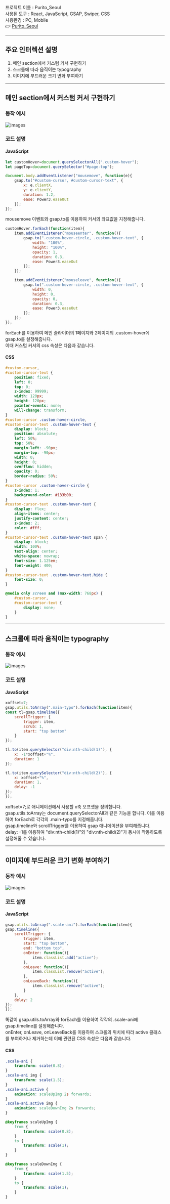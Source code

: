 프로젝트 이름 : Purito_Seoul <br />
사용된 도구 : React, JavaScript, GSAP, Swiper, CSS <br />
사용환경 : PC, Mobile <br />
:point_right: [Purito_Seoul](https://project1-dusky-omega.vercel.app/)

***

## 주요 인터렉션 설명

1. 메인 section에서 커스텀 커서 구현하기
2. 스크롤에 따라 움직이는 typography 
3. 이미지에 부드러운 크기 변화 부여하기

***

## 메인 section에서 커스텀 커서 구현하기

### 동작 예시
![images](https://github.com/kkii0801/Readme_files/blob/main/images_1/main_section_custom_cursor_GIF.gif?raw=true)

### 코드 설명
#### JavaScript
``` JavaScript
let customHover=document.querySelectorAll(".custom-hover");
let pageTop=document.querySelector("#page-top");

document.body.addEventListener("mousemove", function(e){
	gsap.to("#custom-cursor, #custom-cursor-text", {
		x: e.clientX,
		y: e.clientY,
		duration: 1.2,
		ease: Power3.easeOut
	});
});
```
mousemove 이벤트와 gsap.to를 이용하여 커서의 좌표값을 지정해줍니다.
``` JavaScript
customHover.forEach(function(item){
	item.addEventListener("mouseenter", function(){
		gsap.to(".custom-hover-circle, .custom-hover-text", {
			width: "100%",
			height: "100%",
			opacity: 1,
			duration: 0.3,
			ease: Power3.easeOut
		});
	});

	item.addEventListener("mouseleave", function(){
		gsap.to(".custom-hover-circle, .custom-hover-text", {
			width: 0,
			height: 0,
			opacity: 0,
			duration: 0.3,
			ease: Power3.easeOut
		});
	});
});
```
forEach를 이용하여 메인 슬라이더의 1페이지와 2페이지의 .custom-hover에 gsap.to를 설정해줍니다. <br />
이때 커스텀 커서의 css 속성은 다음과 같습니다.
#### CSS
``` CSS
#custom-cursor,
#custom-cursor-text {
	position: fixed;
	left: 0;
	top: 0;
	z-index: 99999;
	width: 120px;
	height: 120px;
	pointer-events: none;
	will-change: transform;
}
#custom-cursor .custom-hover-circle,
#custom-cursor-text .custom-hover-text {
	display: block;
	position: absolute;
	left: 50%;
	top: 50%;
	margin-left: -90px;
	margin-top: -90px;
	width: 0;
	height: 0;
	overflow: hidden;
	opacity: 0;
	border-radius: 50%;
}
#custom-cursor .custom-hover-circle {
	z-index: 1;
	background-color: #133b00;
}
#custom-cursor-text .custom-hover-text {
	display: flex;
	align-items: center;
	justify-content: center;
	z-index: 2;
	color: #fff;
}
#custom-cursor-text .custom-hover-text span {
	display: block;
	width: 100%;
	text-align: center;
	white-space: nowrap;
	font-size: 1.125em;
	font-weight: 400;
}
#custom-cursor-text .custom-hover-text.hide {
	font-size: 0;
}

@media only screen and (max-width: 768px) {
	#custom-cursor,
	#custom-cursor-text {
		display: none;
	}
}
```

***

## 스크롤에 따라 움직이는 typography

### 동작 예시
![images](https://github.com/kkii0801/Readme_files/blob/main/images_1/typotext_GIF.gif?raw=true)

### 코드 설명
#### JavaScript
``` JavaScript
xoffset=7;
gsap.utils.toArray(".main-typo").forEach(function(item){
const tl=gsap.timeline({
	scrollTrigger: {
		trigger: item,
		scrub: 1,
		start: "top bottom"
	}
});

tl.to(item.querySelector("div:nth-child(1)"), {
	x: -1*xoffset+"%",
	duration: 1
});

tl.to(item.querySelector("div:nth-child(2)"), {
	x: xoffset+"%",
	duration: 1,
	delay: -1
});
});
```
xoffset=7;로 애니메이션에서 사용할 x축 오프셋을 정의합니다. <br />
gsap.utils.toArray는 document.querySelectorAll과 같은 기능을 합니다. 이를 이용하여 forEach로 각각의 .main-typo를 지정해줍니다. <br />
gsap.timeline와 scrollTrigger를 이용하여 gsap 애니메이션을 부여해줍니다. <br />
delay: -1를 이용하여 "div:nth-child(1)"와 "div:nth-child(2)"가 동시에 작동하도록 설정해줄 수 있습니다.

***

## 이미지에 부드러운 크기 변화 부여하기

### 동작 예시
![images](https://github.com/kkii0801/Readme_files/blob/main/images_1/css_GIF.gif?raw=true)

### 코드 설명
#### JavaScript
``` JavaScript
gsap.utils.toArray(".scale-ani").forEach(function(item){
gsap.timeline({
	scrollTrigger: {
		trigger: item,
		start: "top bottom",
		end: "bottom top",
		onEnter: function(){
			item.classList.add("active");
		},
		onLeave: function(){
			item.classList.remove("active");
		},
		onLeaveBack: function(){
			item.classList.remove("active");
		}
	},
	delay: 2
});
});
```
똑같이 gsap.utils.toArray와 forEach를 이용하여 각각의 .scale-ani에 gsap.timeline를 설정해줍니다. <br />
onEnter, onLeave, onLeaveBack를 이용하여 스크롤의 위치에 따라 active 클래스를 부여하거나 제거하는데 이에 관련된 CSS 속성은 다음과 같습니다.
#### CSS
``` CSS
.scale-ani {
	transform: scale(0.8);
}
.scale-ani img {
	transform: scale(1.5);
}
.scale-ani.active {
	animation: scaleUpImg 2s forwards;
}
.scale-ani.active img {
	animation: scaleDownImg 2s forwards;
}

@keyframes scaleUpImg {
	from {
		transform: scale(0.8);
	}
	to {
		transform: scale(1);
	}
}

@keyframes scaleDownImg {
	from {
		transform: scale(1.5);
	}
	to {
		transform: scale(1);
	}
}
```
